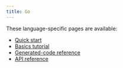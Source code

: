 ```yaml
---
title: Go
---
```


These language-specific pages are available:

- [Quick start](quickstart)
- [Basics tutorial](basics)
- [Generated-code reference](generated-code)
- [API reference](api/pkg.go.dev/google.golang.org/grpc?ext=1)
